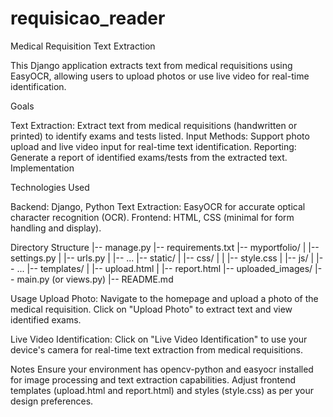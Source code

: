 # requisicao_reader

Medical Requisition Text Extraction

This Django application extracts text from medical requisitions using EasyOCR, allowing users to upload photos or use live video for real-time identification.

Goals

Text Extraction: Extract text from medical requisitions (handwritten or printed) to identify exams and tests listed.
Input Methods: Support photo upload and live video input for real-time text identification.
Reporting: Generate a report of identified exams/tests from the extracted text.
Implementation

Technologies Used

Backend: Django, Python
Text Extraction: EasyOCR for accurate optical character recognition (OCR).
Frontend: HTML, CSS (minimal for form handling and display).

Directory Structure
|-- manage.py
|-- requirements.txt
|-- myportfolio/
|   |-- settings.py
|   |-- urls.py
|   |-- ...
|-- static/
|   |-- css/
|   |   |-- style.css
|   |-- js/
|   |-- ...
|-- templates/
|   |-- upload.html
|   |-- report.html
|-- uploaded_images/
|-- main.py (or views.py)
|-- README.md

Usage
Upload Photo: Navigate to the homepage and upload a photo of the medical requisition. Click on "Upload Photo" to extract text and view identified exams.

Live Video Identification: Click on "Live Video Identification" to use your device's camera for real-time text extraction from medical requisitions.

Notes
Ensure your environment has opencv-python and easyocr installed for image processing and text extraction capabilities.
Adjust frontend templates (upload.html and report.html) and styles (style.css) as per your design preferences.
